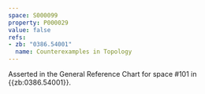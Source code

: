 ```yaml
---
space: S000099
property: P000029
value: false
refs:
- zb: "0386.54001"
  name: Counterexamples in Topology
---
```


Asserted in the General Reference Chart for space #101 in
{{zb:0386.54001}}.
